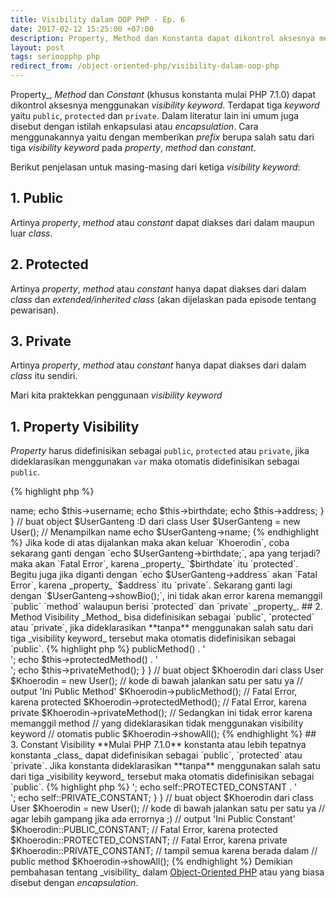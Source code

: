 ```yaml
---
title: Visibility dalam OOP PHP - Ep. 6
date: 2017-02-12 15:25:00 +07:00
description: Property, Method dan Konstanta dapat dikontrol aksesnya menggunakan visibility keyword. Terdapat tiga keyword yaitu public, protected dan private. Dalam literatur lain ini umum juga disebut dengan istilah enkapsulasi atau encapsulation.
layout: post
tags: serioopphp php
redirect_from: /object-oriented-php/visibility-dalam-oop-php
---
```


Property_, _Method_ dan _Constant_ (khusus konstanta mulai PHP 7.1.0) dapat dikontrol aksesnya menggunakan _visibility keyword_. Terdapat tiga _keyword_ yaitu `public`, `protected` dan `private`. Dalam literatur lain ini umum juga disebut dengan istilah enkapsulasi atau _encapsulation_. Cara menggunakannya yaitu dengan memberikan _prefix_ berupa salah satu dari tiga _visibility keyword_ pada _property_, _method_ dan _constant_.

Berikut penjelasan untuk masing-masing dari ketiga _visibility keyword_:

## 1. Public
Artinya _property_, _method_ atau _constant_ dapat diakses dari dalam maupun luar _class_.

## 2. Protected
Artinya _property_, _method_ atau _constant_ hanya dapat diakses dari dalam _class_ dan _extended/inherited class_ (akan dijelaskan pada episode tentang pewarisan).

## 3. Private
Artinya _property_, _method_ atau _constant_ hanya dapat diakses dari dalam _class_ itu sendiri.

Mari kita praktekkan penggunaan _visibility keyword_

## 1. Property Visibility
_Property_ harus didefinisikan sebagai `public`, `protected` atau `private`, jika dideklarasikan menggunakan `var` maka otomatis didefinisikan sebagai `public`.

{% highlight php %}
<?php
class User {

    var $name = 'Khoerodin';
    public $username = 'khoerodin';
    protected $birthdate = '01 Januari 2017';
    private $address = 'Ciamis, Indonesia';

    function showBio()
    {
        echo $this->name;
        echo $this->username;
        echo $this->birthdate;
        echo $this->address;
    }

}

// buat object $UserGanteng :D dari class User
$UserGanteng = new User();

// Menampilkan name
echo $UserGanteng->name;
{% endhighlight %}

Jika kode di atas dijalankan maka akan keluar `Khoerodin`, coba sekarang ganti dengan `echo $UserGanteng->birthdate;`, apa yang terjadi? maka akan `Fatal Error`, karena _property_ `$birthdate` itu `protected`.

Begitu juga jika diganti dengan `echo $UserGanteng->address` akan `Fatal Error`, karena _property_ `$address` itu `private`.

Sekarang ganti lagi dengan `$UserGanteng->showBio();`, ini tidak akan error karena memanggil `public` `method` walaupun berisi `protected` dan `private` _property_.

## 2. Method Visibility
_Method_ bisa didefinisikan sebagai `public`, `protected` atau `private`, jika dideklarasikan **tanpa** menggunakan salah satu dari tiga _visibility keyword_ tersebut maka otomatis didefinisikan sebagai `public`.

{% highlight php %}
<?php
class User {

    // mendeklarasikan public method
    public function publicMethod(){
    	echo 'Ini Public Method';
    }

    // mendeklarasikan protected method
    protected function protectedMethod(){
    	echo 'Ini Protected Method';
    }

    // mendeklarasikan private method
    private function privateMethod(){
    	echo 'Ini Private Method';
    }

    // tanpa visibility keyword
    // otomatis public
    function showAll()
    {
        echo $this->publicMethod() . '<br/>';
        echo $this->protectedMethod() . '<br/>';
        echo $this->privateMethod();
    }

}

// buat object $Khoerodin dari class User
$Khoerodin = new User();

// kode di bawah jalankan satu per satu ya

// output 'Ini Public Method'
$Khoerodin->publicMethod();

// Fatal Error, karena protected
$Khoerodin->protectedMethod();

// Fatal Error, karena private
$Khoerodin->privateMethod();

// Sedangkan ini tidak error karena memanggil method
// yang dideklarasikan tidak menggunakan visibility keyword
// otomatis public
$Khoerodin->showAll();
{% endhighlight %}

## 3. Constant Visibility
**Mulai PHP 7.1.0** konstanta atau lebih tepatnya konstanta _class_ dapat didefinisikan sebagai `public`, `protected` atau `private`. Jika konstanta dideklarasikan **tanpa** menggunakan salah satu dari tiga _visibility keyword_ tersebut maka otomatis didefinisikan sebagai `public`.

{% highlight php %}
<?php
class User {

    // mendeklarasikan public konstanta
    public const PUBLIC_CONSTANT = 'Ini Public Constant';

    // mendeklarasikan protected konstanta
    protected const PROTECTED_CONSTANT = 'Ini Protected Constant';

    // mendeklarasikan private konstanta
    private const PRIVATE_CONSTANT = 'Ini Private Constant';

    function showAll()
    {
        echo self::PUBLIC_CONSTANT . '<br/>';
        echo self::PROTECTED_CONSTANT . '<br/>';
        echo self::PRIVATE_CONSTANT;
    }

}

// buat object $Khoerodin dari class User
$Khoerodin = new User();

// kode di bawah jalankan satu per satu ya
// agar lebih gampang jika ada errornya ;)

// output 'Ini Public Constant'
$Khoerodin::PUBLIC_CONSTANT;

// Fatal Error, karena protected
$Khoerodin::PROTECTED_CONSTANT;

// Fatal Error, karena private
$Khoerodin::PRIVATE_CONSTANT;

// tampil semua karena berada dalam
// public method
$Khoerodin->showAll();
{% endhighlight %}

Demikian pembahasan tentang _visibility_ dalam <a href="/tag/serioopphp">Object-Oriented PHP</a> atau yang biasa disebut dengan <em>encapsulation</em>.
